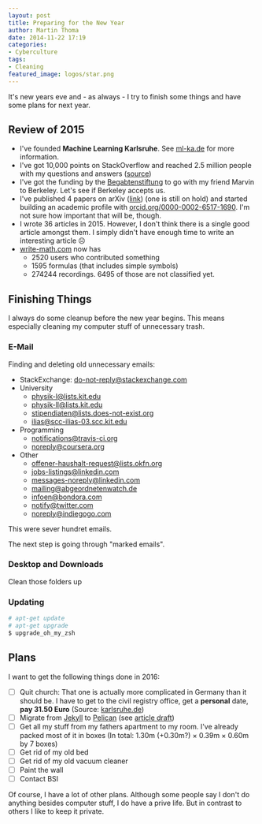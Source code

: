 ```yaml
---
layout: post
title: Preparing for the New Year
author: Martin Thoma
date: 2014-11-22 17:19
categories:
- Cyberculture
tags:
- Cleaning
featured_image: logos/star.png
---
```


It's new years eve and - as always - I try to finish some things and have some
plans for next year.


## Review of 2015

* I've founded **Machine Learning Karlsruhe**. See [ml-ka.de](http://ml-ka.de)
  for more information.
* I've got 10,000 points on StackOverflow and reached 2.5 million people with
  my questions and answers ([source](http://stackoverflow.com/users/562769/moose))
* I've got the funding by the [Begabtenstiftung](http://www.begabtenstiftung-informatik.de/)
  to go with my friend Marvin to Berkeley. Let's see if Berkeley accepts us.
* I've published 4&nbsp;papers on arXiv
  ([link](http://arxiv.org/a/thoma_m_1.html)) (one is still on hold) and
  started building an academic profile with
  [orcid.org/0000-0002-6517-1690](http://orcid.org/0000-0002-6517-1690). I'm
  not sure how important that will be, though.
* I wrote 36&nbsp;articles in 2015. However, I don't think there is a single
  good article amongst them. I simply didn't have enough time to write an
  interesting article ☹
* [write-math.com]() now has
    * 2520 users who contributed something
    * 1595 formulas (that includes simple symbols)
    * 274244 recordings. 6495 of those are not classified yet.


## Finishing Things

I always do some cleanup before the new year begins. This means especially
cleaning my computer stuff of unnecessary trash.

### E-Mail

Finding and deleting old unnecessary emails:

* StackExchange: do-not-reply@stackexchange.com
* University
  * physik-l@lists.kit.edu
  * physik-ll@lists.kit.edu
  * stipendiaten@lists.does-not-exist.org
  * ilias@scc-ilias-03.scc.kit.edu
* Programming
  * notifications@travis-ci.org
  * noreply@coursera.org
* Other
  * offener-haushalt-request@lists.okfn.org
  * jobs-listings@linkedin.com
  * messages-noreply@linkedin.com
  * mailing@abgeordnetenwatch.de
  * infoen@bondora.com
  * notify@twitter.com
  * noreply@indiegogo.com

This were sever hundret emails.

The next step is going through "marked emails".


### Desktop and Downloads

Clean those folders up


### Updating

```bash
# apt-get update
# apt-get upgrade
$ upgrade_oh_my_zsh
```

## Plans

I want to get the following things done in 2016:

* [ ] Quit church: That one is actually more complicated in Germany than it
  should be. I have to get to the civil registry office, get a **personal**
  date, **pay 31.50 Euro**
  (Source: [karlsruhe.de](https://web1.karlsruhe.de/service/d115/detail.php?prod_id=463))
* [ ] Migrate from [Jekyll](https://jekyllrb.com/) to [Pelican](http://docs.getpelican.com/) (see [article draft](https://github.com/MartinThoma/MartinThoma.github.io/blob/source/_drafts/2015-11-13-migrate-from-jekyll-to-pelican.md))
* [ ] Get all my stuff from my fathers apartment to my room. I've already
      packed most of it in boxes (In total: 1.30m (+0.30m?) × 0.39m × 0.60m by 7 boxes)
* [ ] Get rid of my old bed
* [ ] Get rid of my old vacuum cleaner
* [ ] Paint the wall
* [ ] Contact BSI

Of course, I have a lot of other plans. Although some people say I don't do
anything besides computer stuff, I do have a prive life. But in contrast to
others I like to keep it private.

